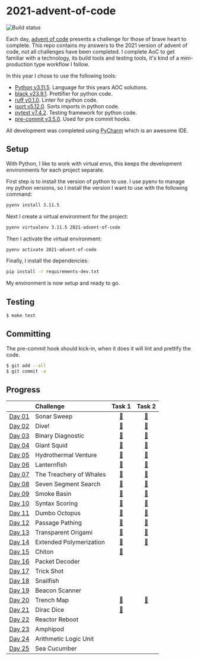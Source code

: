 # 2021-advent-of-code

![Build status](https://github.com/andrewfitzy/2021-advent-of-code/actions/workflows/build-and-test-project.yml/badge.svg)

Each day, [advent of code](https://adventofcode.com/2021) presents a challenge for those of brave heart to complete.
This repo contains my answers to the 2021 version of advent of code, not all challenges have been completed. I complete
AoC to get familiar with a technology, its build tools and testing tools, it's kind of a mini-production type workflow
I follow.

In this year I chose to use the following tools:
- [Python v3.11.5](https://www.python.org). Language for this years AOC solutions.
- [black v23.9.1](https://black.readthedocs.io/en/stable/). Prettifier for python code.
- [ruff v0.1.0](https://docs.astral.sh/ruff/). Linter for python code.
- [isort v5.12.0](https://pycqa.github.io/isort/). Sorts imports in python code.
- [pytest v7.4.2](https://docs.pytest.org/en/7.4.x/). Testing framework for python code.
- [pre-commit v3.5.0](https://pre-commit.com). Used for pre commit hooks.

All development was completed using [PyCharm](https://www.jetbrains.com/pycharm/) which is an awesome IDE.

## Setup
With Python, I like to work with virtual envs, this keeps the development environments for each project separate.

First step is to install the version of python to use. I use pyenv to manage my python versions, so I install
the version I want to use with the following command:
```bash
pyenv install 3.11.5
````

Next I create a virtual environment for the project:
```bash
pyenv virtualenv 3.11.5 2021-advent-of-code
```

Then I activate the virtual environment:
```bash
pyenv activate 2021-advent-of-code
```

Finally, I install the dependencies:
```bash
pip install -r requirements-dev.txt
```
My environment is now setup and ready to go.

## Testing
```bash
$ make test
```

## Committing
The pre-commit hook should kick-in, when it does it will lint and prettify the code.
```bash
$ git add --all
$ git commit -a
```

## Progress
|                                                | Challenge               |                                         Task 1                                         |                                         Task 2                                         |
|:-----------------------------------------------|:------------------------|:--------------------------------------------------------------------------------------:|:--------------------------------------------------------------------------------------:|
| [Day 01](https://adventofcode.com/2021/day/1)  | Sonar Sweep             | [🌟](https://github.com/andrewfitzy/2021-advent-of-code/blob/main/src/Day01/Task01.py) | [🌟](https://github.com/andrewfitzy/2021-advent-of-code/blob/main/src/Day01/Task02.py) |
| [Day 02](https://adventofcode.com/2021/day/2)  | Dive!                   | [🌟](https://github.com/andrewfitzy/2021-advent-of-code/blob/main/src/Day02/Task01.py) | [🌟](https://github.com/andrewfitzy/2021-advent-of-code/blob/main/src/Day02/Task02.py) |
| [Day 03](https://adventofcode.com/2021/day/3)  | Binary Diagnostic       | [🌟](https://github.com/andrewfitzy/2021-advent-of-code/blob/main/src/Day03/Task01.py) | [🌟](https://github.com/andrewfitzy/2021-advent-of-code/blob/main/src/Day03/Task02.py) |
| [Day 04](https://adventofcode.com/2021/day/4)  | Giant Squid             | [🌟](https://github.com/andrewfitzy/2021-advent-of-code/blob/main/src/Day04/Task01.py) | [🌟](https://github.com/andrewfitzy/2021-advent-of-code/blob/main/src/Day04/Task02.py) |
| [Day 05](https://adventofcode.com/2021/day/5)  | Hydrothermal Venture    | [🌟](https://github.com/andrewfitzy/2021-advent-of-code/blob/main/src/Day05/Task01.py) | [🌟](https://github.com/andrewfitzy/2021-advent-of-code/blob/main/src/Day05/Task02.py) |
| [Day 06](https://adventofcode.com/2021/day/6)  | Lanternfish             | [🌟](https://github.com/andrewfitzy/2021-advent-of-code/blob/main/src/Day06/Task01.py) | [🌟](https://github.com/andrewfitzy/2021-advent-of-code/blob/main/src/Day06/Task02.py) |
| [Day 07](https://adventofcode.com/2021/day/7)  | The Treachery of Whales | [🌟](https://github.com/andrewfitzy/2021-advent-of-code/blob/main/src/Day07/Task01.py) | [🌟](https://github.com/andrewfitzy/2021-advent-of-code/blob/main/src/Day07/Task02.py) |
| [Day 08](https://adventofcode.com/2021/day/8)  | Seven Segment Search    | [🌟](https://github.com/andrewfitzy/2021-advent-of-code/blob/main/src/Day08/Task01.py) | [🌟](https://github.com/andrewfitzy/2021-advent-of-code/blob/main/src/Day08/Task02.py) |
| [Day 09](https://adventofcode.com/2021/day/9)  | Smoke Basin             | [🌟](https://github.com/andrewfitzy/2021-advent-of-code/blob/main/src/Day09/Task01.py) | [🌟](https://github.com/andrewfitzy/2021-advent-of-code/blob/main/src/Day09/Task02.py) |
| [Day 10](https://adventofcode.com/2021/day/10) | Syntax Scoring          | [🌟](https://github.com/andrewfitzy/2021-advent-of-code/blob/main/src/Day10/Task01.py) | [🌟](https://github.com/andrewfitzy/2021-advent-of-code/blob/main/src/Day10/Task02.py) |
| [Day 11](https://adventofcode.com/2021/day/11) | Dumbo Octopus           | [🌟](https://github.com/andrewfitzy/2021-advent-of-code/blob/main/src/Day11/Task01.py) | [🌟](https://github.com/andrewfitzy/2021-advent-of-code/blob/main/src/Day11/Task02.py) |
| [Day 12](https://adventofcode.com/2021/day/12) | Passage Pathing         | [🌟](https://github.com/andrewfitzy/2021-advent-of-code/blob/main/src/Day12/Task01.py) | [🌟](https://github.com/andrewfitzy/2021-advent-of-code/blob/main/src/Day12/Task02.py) |
| [Day 13](https://adventofcode.com/2021/day/13) | Transparent Origami     | [🌟](https://github.com/andrewfitzy/2021-advent-of-code/blob/main/src/Day13/Task01.py) | [🌟](https://github.com/andrewfitzy/2021-advent-of-code/blob/main/src/Day13/Task02.py) |
| [Day 14](https://adventofcode.com/2021/day/14) | Extended Polymerization | [🌟](https://github.com/andrewfitzy/2021-advent-of-code/blob/main/src/Day14/Task01.py) | [🌟](https://github.com/andrewfitzy/2021-advent-of-code/blob/main/src/Day14/Task02.py) |
| [Day 15](https://adventofcode.com/2021/day/15) | Chiton                  | [🌟](https://github.com/andrewfitzy/2021-advent-of-code/blob/main/src/Day15/Task01.py) |                                                                                        |
| [Day 16](https://adventofcode.com/2021/day/16) | Packet Decoder          |                                                                                        |                                                                                        |
| [Day 17](https://adventofcode.com/2021/day/17) | Trick Shot              |                                                                                        |                                                                                        |
| [Day 18](https://adventofcode.com/2021/day/18) | Snailfish               |                                                                                        |                                                                                        |
| [Day 19](https://adventofcode.com/2021/day/19) | Beacon Scanner          |                                                                                        |                                                                                        |
| [Day 20](https://adventofcode.com/2021/day/20) | Trench Map              | [🌟](https://github.com/andrewfitzy/2021-advent-of-code/blob/main/src/Day20/Task01.py) | [🌟](https://github.com/andrewfitzy/2021-advent-of-code/blob/main/src/Day20/Task02.py) |
| [Day 21](https://adventofcode.com/2021/day/21) | Dirac Dice              | [🌟](https://github.com/andrewfitzy/2021-advent-of-code/blob/main/src/Day21/Task01.py) |                                                                                        |
| [Day 22](https://adventofcode.com/2021/day/22) | Reactor Reboot          |                                                                                        |                                                                                        |
| [Day 23](https://adventofcode.com/2021/day/23) | Amphipod                |                                                                                        |                                                                                        |
| [Day 24](https://adventofcode.com/2021/day/24) | Arithmetic Logic Unit   |                                                                                        |                                                                                        |
| [Day 25](https://adventofcode.com/2021/day/25) | Sea Cucumber            |                                                                                        |                                                                                        |